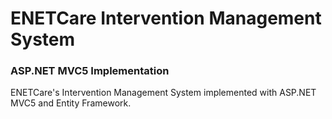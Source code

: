# ENETCare Intervention Management System
### ASP.NET MVC5 Implementation
ENETCare's Intervention Management System implemented with ASP.NET MVC5 and Entity Framework.
